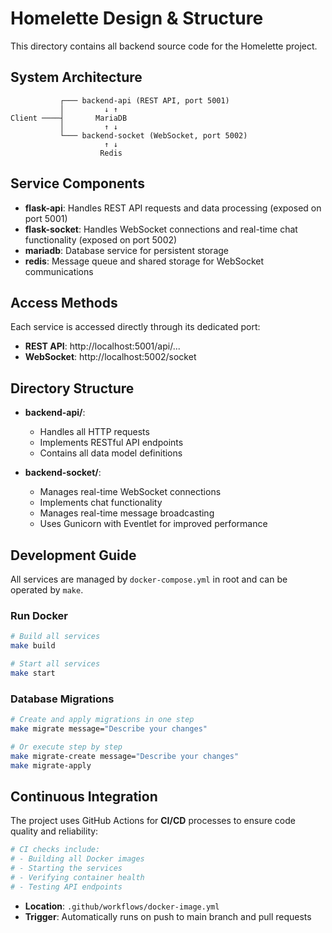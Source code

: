 # Homelette Design & Structure

This directory contains all backend source code for the Homelette project.

## System Architecture

```
           ┌─── backend-api (REST API, port 5001)
           │         ↓ ↑
Client ────┤       MariaDB 
           │         ↑ ↓
           └─── backend-socket (WebSocket, port 5002)
                     ↑ ↓
                    Redis
```

## Service Components

- **flask-api**: Handles REST API requests and data processing (exposed on port 5001)
- **flask-socket**: Handles WebSocket connections and real-time chat functionality (exposed on port 5002)
- **mariadb**: Database service for persistent storage
- **redis**: Message queue and shared storage for WebSocket communications

## Access Methods

Each service is accessed directly through its dedicated port:

- **REST API**: http://localhost:5001/api/...
- **WebSocket**: http://localhost:5002/socket

## Directory Structure

- **backend-api/**:
  - Handles all HTTP requests
  - Implements RESTful API endpoints
  - Contains all data model definitions

- **backend-socket/**:
  - Manages real-time WebSocket connections
  - Implements chat functionality
  - Manages real-time message broadcasting
  - Uses Gunicorn with Eventlet for improved performance

## Development Guide

All services are managed by `docker-compose.yml` in root and can be operated by `make`.

### Run Docker 

```bash
# Build all services
make build

# Start all services
make start
```

### Database Migrations

```bash
# Create and apply migrations in one step
make migrate message="Describe your changes"

# Or execute step by step
make migrate-create message="Describe your changes"
make migrate-apply
```

## Continuous Integration

The project uses GitHub Actions for **CI/CD** processes to ensure code quality and reliability:

```bash
# CI checks include:
# - Building all Docker images
# - Starting the services
# - Verifying container health
# - Testing API endpoints
```

- **Location**: `.github/workflows/docker-image.yml`
- **Trigger**: Automatically runs on push to main branch and pull requests



